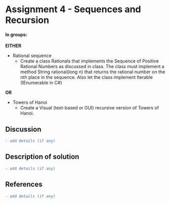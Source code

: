 # Assignment 4 - Sequences and Recursion

#### In groups:
**EITHER**  
* Rational sequence  
  * Create a class Rationals that implements the Sequence of Positive Rational Numbers as discussed in class. The class must implement a method String rational(long n) that returns the rational number on the nth place in the sequence. Also let the class implement Iterable (IEnumerable in C#)  

**OR**  
* Towers of Hanoi  
  * Create a Visual (text-based or GUI) recursive version of Towers of Hanoi.


## Discussion
  ```diff
  - add details (if any)
  ```

## Description of solution
  ```diff
  - add details (if any)
  ```

## References
  ```diff
  - add details (if any)
  ```

